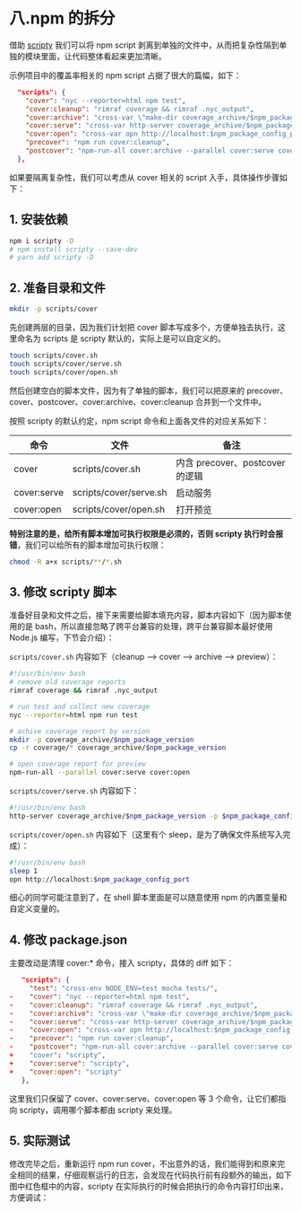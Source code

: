 # 八.npm 的拆分

借助 [scripty](https://github.com/testdouble/scripty) 我们可以将 npm script 剥离到单独的文件中，从而把复杂性隔到单独的模块里面，让代码整体看起来更加清晰。

示例项目中的覆盖率相关的 npm script 占据了很大的篇幅，如下：

```json
  "scripts": {
    "cover": "nyc --reporter=html npm test",
    "cover:cleanup": "rimraf coverage && rimraf .nyc_output",
    "cover:archive": "cross-var \"make-dir coverage_archive/$npm_package_version && cpr coverage/* coverage_archive/$npm_package_version -o\"",
    "cover:serve": "cross-var http-server coverage_archive/$npm_package_version -p $npm_package_config_port",
    "cover:open": "cross-var opn http://localhost:$npm_package_config_port",
    "precover": "npm run cover:cleanup",
    "postcover": "npm-run-all cover:archive --parallel cover:serve cover:open"
  },
```

如果要隔离复杂性，我们可以考虑从 cover 相关的 script 入手，具体操作步骤如下：

## 1. 安装依赖

```bash
npm i scripty -D
# npm install scripty --save-dev
# yarn add scripty -D
```

## 2. 准备目录和文件

```bash
mkdir -p scripts/cover
```

先创建两层的目录，因为我们计划把 cover 脚本写成多个，方便单独去执行，这里命名为 scripts 是 scripty 默认的，实际上是可以自定义的。

```bash
touch scripts/cover.sh
touch scripts/cover/serve.sh
touch scripts/cover/open.sh
```

然后创建空白的脚本文件，因为有了单独的脚本，我们可以把原来的 precover、cover、postcover、cover:archive、cover:cleanup 合并到一个文件中。

按照 scripty 的默认约定，npm script 命令和上面各文件的对应关系如下：

| 命令        | 文件                   | 备注                            |
| ----------- | ---------------------- | ------------------------------- |
| cover       | scripts/cover.sh       | 内含 precover、postcover 的逻辑 |
| cover:serve | scripts/cover/serve.sh | 启动服务                        |
| cover:open  | scripts/cover/open.sh  | 打开预览                        |

**特别注意的是，给所有脚本增加可执行权限是必须的，否则 scripty 执行时会报错**，我们可以给所有的脚本增加可执行权限：

```bash
chmod -R a+x scripts/**/*.sh
```

## 3. 修改 scripty 脚本

准备好目录和文件之后，接下来需要给脚本填充内容，脚本内容如下（因为脚本使用的是 bash，所以直接忽略了跨平台兼容的处理，跨平台兼容脚本最好使用 Node.js 编写，下节会介绍）：

`scripts/cover.sh` 内容如下（cleanup --> cover --> archive --> preview）：

```bash
#!/usr/bin/env bash
# remove old coverage reports
rimraf coverage && rimraf .nyc_output

# run test and collect new coverage
nyc --reporter=html npm run test

# achive coverage report by version
mkdir -p coverage_archive/$npm_package_version
cp -r coverage/* coverage_archive/$npm_package_version

# open coverage report for preview
npm-run-all --parallel cover:serve cover:open
```

`scripts/cover/serve.sh` 内容如下：

```bash
#!/usr/bin/env bash
http-server coverage_archive/$npm_package_version -p $npm_package_config_port
```

`scripts/cover/open.sh` 内容如下（这里有个 sleep，是为了确保文件系统写入完成）：

```bash
#!/usr/bin/env bash
sleep 1
opn http://localhost:$npm_package_config_port
```

细心的同学可能注意到了，在 shell 脚本里面是可以随意使用 npm 的内置变量和自定义变量的。

## 4. 修改 package.json

主要改动是清理 cover:\* 命令，接入 scripty，具体的 diff 如下：

```json
   "scripts": {
     "test": "cross-env NODE_ENV=test mocha tests/",
-    "cover": "nyc --reporter=html npm test",
-    "cover:cleanup": "rimraf coverage && rimraf .nyc_output",
-    "cover:archive": "cross-var \"make-dir coverage_archive/$npm_package_version && cpr coverage/* coverage_archive/$npm_package_version -o\"",
-    "cover:serve": "cross-var http-server coverage_archive/$npm_package_version -p $npm_package_config_port",
-    "cover:open": "cross-var opn http://localhost:$npm_package_config_port",
-    "precover": "npm run cover:cleanup",
-    "postcover": "npm-run-all cover:archive --parallel cover:serve cover:open"
+    "cover": "scripty",
+    "cover:serve": "scripty",
+    "cover:open": "scripty"
   },
```

这里我们只保留了 cover、cover:serve、cover:open 等 3 个命令，让它们都指向 scripty，调用哪个脚本都由 scripty 来处理。

## 5. 实际测试

修改完毕之后，重新运行 npm run cover，不出意外的话，我们能得到和原来完全相同的结果，仔细观察运行的日志，会发现在代码执行前有段额外的输出，如下图中红色框中的内容，scripty 在实际执行的时候会把执行的命令内容打印出来，方便调试：
